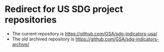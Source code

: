 # Redirect for US SDG project repositories

* The current repository is https://github.com/GSA/sdg-indicators-usa/
* The old archived repository is https://github.com/GSA/sdg-indicators-archive/
